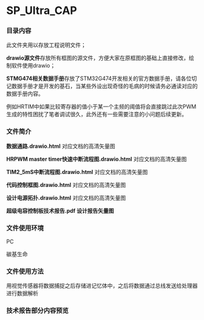 # SP_Ultra_CAP

### 目录内容

此文件夹用以存放工程说明文件；

**drawio源文件**存放所有框图的源文件，方便大家在原框图的基础上直接修改，绘制软件使用drawio；

**STMG474相关数据手册**存放了STM32G474开发相关的官方数据手册，请各位切记数据手册才是开发的基石，当某些外设出现奇怪的毛病的时候请务必通读对应的数据手册内容。

例如HRTIM中如果比较寄存器的值小于某一个主频的阈值将会直接跳过此次PWM生成的特性困扰了笔者调试很久，此外还有一些需要注意的小问题后续更新。

### 文件简介

**数据通路.drawio.html**	对应文档的高清矢量图

**HRPWM master timer快速中断流程图.drawio.html**	对应文档的高清矢量图

**TIM2_5mS中断流程图.drawio.html**	对应文档的高清矢量图

**代码控制框图.drawio.html**	对应文档的高清矢量图

**设计电源拓扑.drawio.html**	对应文档的高清矢量图

**超级电容控制板技术报告.pdf	设计报告矢量图**

### 文件使用环境

PC

碳基生命

### 文件使用方法

用视觉传感器将数据捕捉之后存储进记忆体中，之后将数据通过总线发送给处理器进行数据解析

### 技术报告部分内容预览



